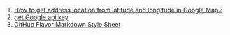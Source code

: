 1. [How to get address location from latitude and longitude in Google Map.?](https://stackoverflow.com/questions/19511597/how-to-get-address-location-from-latitude-and-longitude-in-google-map#:~:text=Simply%20pass%20latitude%2C%20longitude%20and,fetch%20your%20city%20from%20there.&text=Note%3A%20Ensure%20that%20no%20space,passed%20in%20the%20latlng%20parameter.)
2. [get Google api key](https://developers.google.com/maps/documentation/geocoding/get-api-key)
3. [GitHub Flavor Markdown Style Sheet](https://github.com/FabrizioMusacchio/GitHub_Flavor_Markdown_CSS)